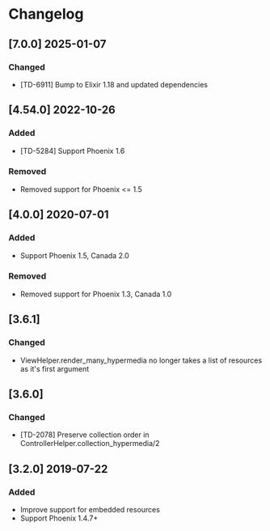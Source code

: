 # Changelog

## [7.0.0] 2025-01-07

### Changed

- [TD-6911] Bump to Elixir 1.18 and updated dependencies

## [4.54.0] 2022-10-26

### Added

- [TD-5284] Support Phoenix 1.6

### Removed

- Removed support for Phoenix <= 1.5

## [4.0.0] 2020-07-01

### Added

- Support Phoenix 1.5, Canada 2.0

### Removed

- Removed support for Phoenix 1.3, Canada 1.0

## [3.6.1]

### Changed

- ViewHelper.render_many_hypermedia no longer takes a list of resources as it's first argument

## [3.6.0]

### Changed

- [TD-2078] Preserve collection order in ControllerHelper.collection_hypermedia/2

## [3.2.0] 2019-07-22

### Added

- Improve support for embedded resources
- Support Phoenix 1.4.7+

